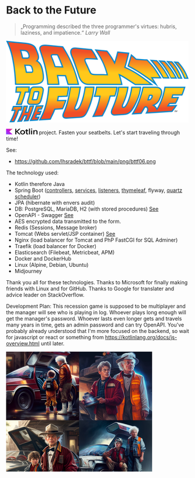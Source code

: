 # Back to the Future

> „Programming described the three programmer's virtues: hubris, laziness, and impatience.“ *Larry Wall*

<p>
<img src="https://github.com/lhsradek/bttf/blob/main/bttf-app/src/main/webapp/res/Back-to-the-future-logo.svg" width="500px" th:height="222px" />
</p>

<p>
<img src="https://github.com/lhsradek/bttf/blob/main/bttf-app/src/main/webapp/res/Kotlin Full Color Logo on White RGB.svg" width="86px" height="16px"/> project. Fasten your seatbelts. Let's start traveling through time!
</p>

See:
* https://github.com/lhsradek/bttf/blob/main/png/bttf06.png

The technology used:

* Kotlin therefore Java
* Spring Boot ([controllers](https://github.com/lhsradek/bttf/tree/main/bttf-impl/src/main/kotlin/local/intranet/bttf/api/controller), [services](https://github.com/lhsradek/bttf/tree/main/bttf-impl/src/main/kotlin/local/intranet/bttf/api/service), [listeners](https://github.com/lhsradek/bttf/tree/main/bttf-impl/src/main/kotlin/local/intranet/bttf/api/listener), [thymeleaf](https://github.com/lhsradek/bttf/tree/main/bttf-app/src/main/resources/templates), flyway, [quartz scheduler](https://github.com/lhsradek/bttf/tree/main/bttf-impl/src/main/kotlin/local/intranet/bttf/api/scheduler))
* JPA (hibernate with envers audit)
* DB: PostgreSQL, MariaDB, H2 (with stored procedures) [See](https://github.com/lhsradek/bttf/tree/main/bttf-impl/src/main/resources/db/specific)
* OpenAPI - Swagger [See](https://github.com/lhsradek/bttf/blob/main/png/bttf03.png)
* AES encrypted data transmitted to the form.
* Redis (Sessions, Message broker)
* Tomcat (Webs servlet/JSP container) [See](https://github.com/lhsradek/bttf/blob/main/png/bttf05.png)
* Nginx (load balancer for Tomcat and PhP FastCGI for SQL Adminer)
* Traefik (load balancer for Docker)
* Elasticsearch (Filebeat, Metricbeat, APM)
* Docker and DockerHub
* Linux (Alpine, Debian, Ubuntu)
* Midjourney

Thank you all for these technologies. Thanks to Microsoft for finally making friends with Linux and for GitHub. Thanks to Google for translater and advice leader on StackOverflow.

Development Plan: This recession game is supposed to be multiplayer and the manager will see who is playing in log. Whoever plays long enough will get the manager's password. Whoever lasts even longer gets and travels many years in time, gets an admin password and can try OpenAPI. You've probably already understood that I'm more focused on the backend, so wait for javascript or react or something from https://kotlinlang.org/docs/js-overview.html until later.

<p>
<img src="https://github.com/lhsradek/bttf/blob/main/bttf-app/src/main/webapp/res/bttf.png" width="400px" height="328px"/>
</p>
